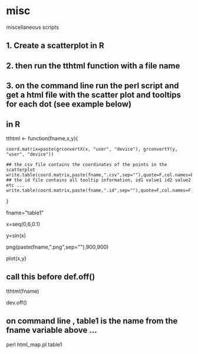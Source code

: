 # misc
miscellaneous scripts

## 1. Create a scatterplot in R
## 2. then run the tthtml function with a file name
## 3. on the command line run the perl script and get a html file with the scatter plot and tooltips for each dot (see example below)

## in R
tthtml <- function(fname,x,y){

	coord.matrix=paste(grconvertX(x, "user", "device"), grconvertY(y, "user", "device"))

	## the csv file contains the coordinates of the points in the scatterplot
	write.table(coord.matrix,paste(fname,".csv",sep=""),quote=F,col.names=F)
	## the id file contains all tooltip information, id1 value1 id2 value2 etc ...
	write.table(coord.matrix,paste(fname,".id",sep=""),quote=F,col.names=F)
	
}

fname="table1"

x=seq(0,6,0.1)

y=sin(x)

png(paste(fname,".png",sep=""),900,900)

plot(x,y)

## call this before def.off()

tthtml(fname)

dev.off()


## on command line , table1 is the name from the fname variable above ...
perl html_map.pl table1
